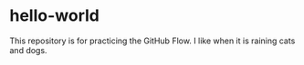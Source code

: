 # hello-world
This repository is for practicing the GitHub Flow.
I like when it is raining cats and dogs.
